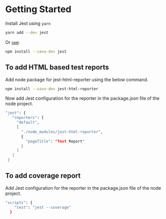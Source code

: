 # Getting Started
Install Jest using `yarn`

```bash
yarn add --dev jest
```

Or [`npm`](https://www.npmjs.com/package/jest):

```bash
npm install --save-dev jest
```
## To add HTML based test reports

Add node package for jest-html-reporter using the below command.

```bash
npm install --save-dev jest-html-reporter
```

Now add Jest configuration for the reporter in the package.json file of the node project.

```bash
"jest": {
   "reporters": [
     "default",
     [
       "./node_modules/jest-html-reporter",
       {
         "pageTitle": "Test Report"
       }
     ]
   ]
 }
```

## To add coverage report
Add Jest configuration for the reporter in the package.json file of the node project.
```bash
"scripts": {
    "test": "jest --coverage"
  }
```
